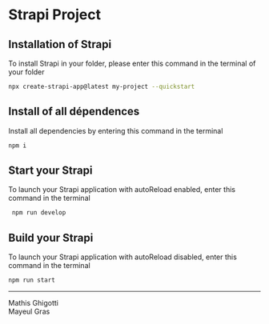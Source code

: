 # Strapi Project

## Installation of Strapi

To install Strapi in your folder, please enter this command in the terminal of your folder

```bash
npx create-strapi-app@latest my-project --quickstart
```

## Install of all dépendences

Install all dependencies by entering this command in the terminal

````bash
npm i
````

## Start your Strapi

To launch your Strapi application with autoReload enabled, enter this command in the terminal

```bash
 npm run develop 
 ```

## Build your Strapi

To launch your Strapi application with autoReload disabled, enter this command in the terminal

```bash
npm run start
```



---
Mathis Ghigotti <br>
Mayeul Gras

